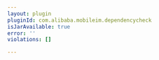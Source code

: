```yaml
---
layout: plugin
pluginId: com.alibaba.mobileim.dependencycheck
isJarAvailable: true
error: ''
violations: []

---
```

